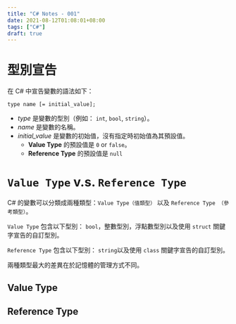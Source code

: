 ```yaml
---
title: "C# Notes - 001"
date: 2021-08-12T01:08:01+08:00
tags: ["C#"]
draft: true
---
```


# 型別宣告

在 C# 中宣告變數的語法如下：

```
type name [= initial_value];
```

- *type* 是變數的型別（例如： `int`, `bool`, `string`）。 
- *name* 是變數的名稱。
- *initial_value* 是變數的初始值，沒有指定時初始值為其預設值。
  - **Value Type** 的預設值是 `0` or `false`。
  - **Reference Type** 的預設值是 `null`


# `Value Type` v.s. `Reference Type`

C# 的變數可以分類成兩種類型：`Value Type（值類型）` 以及 `Reference Type （參考類型）`。

`Value Type` 包含以下型別： `bool`，整數型別，浮點數型別以及使用 `struct` 關鍵字宣告的自訂型別。 

`Reference Type` 包含以下型別： `string`以及使用 `class` 關鍵字宣告的自訂型別。 

兩種類型最大的差異在於記憶體的管理方式不同。


## Value Type

## Reference Type

